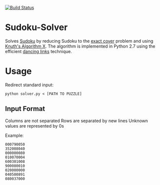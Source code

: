 [![Build Status](https://travis-ci.org/ConnorNelson/Sudoku-Solver.svg?branch=master)](https://travis-ci.org/ConnorNelson/Sudoku-Solver)

# Sudoku-Solver
Solves [Sudoku](https://en.wikipedia.org/wiki/Sudoku) by reducing Sudoku to the [exact cover](https://en.wikipedia.org/wiki/Exact_cover) problem and using [Knuth's Algorithm X](https://en.wikipedia.org/wiki/Knuth's_Algorithm_X). The algorithm is implemented in Python 2.7 using the efficient [dancing links](https://en.wikipedia.org/wiki/Dancing_Links) technique.

# Usage
Redirect standard input:
```shell
python solver.py < [PATH TO PUZZLE]
```

## Input Format
Columns are not separated
Rows are separated by new lines
Unknown values are represented by 0s

Example:
```
000790050
352008040
000000080
010070004
600301008
900080010
020000000
040500891
080037000
```
